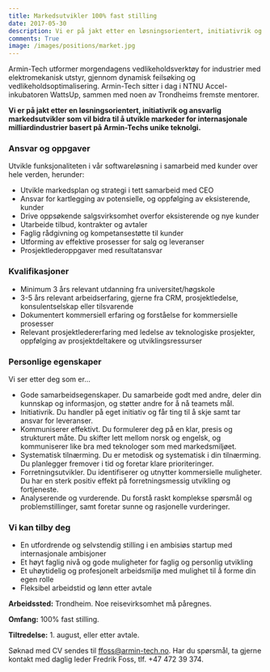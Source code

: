 ```yaml
---
title: Markedsutvikler 100% fast stilling
date: 2017-05-30
description: Vi er på jakt etter en løsningsorientert, initiativrik og ansvarlig markedsutvikler
comments: True
image: /images/positions/market.jpg
---
```


Armin-Tech utformer morgendagens vedlikeholdsverktøy for industrier med elektromekanisk utstyr, gjennom dynamisk feilsøking og vedlikeholdsoptimalisering. Armin-Tech sitter i dag i NTNU Accel-inkubatoren WattsUp, sammen med noen av Trondheims fremste mentorer.

**Vi er på jakt etter en løsningsorientert, initiativrik og ansvarlig markedsutvikler som vil bidra til å utvikle markeder for internasjonale milliardindustrier basert på Armin-Techs unike teknolgi.**

### Ansvar og oppgaver
Utvikle funksjonaliteten i vår softwareløsning i samarbeid med kunder over hele verden, herunder:

- Utvikle markedsplan og strategi i tett samarbeid med CEO
- Ansvar for kartlegging av potensielle, og oppfølging av eksisterende, kunder
- Drive oppsøkende salgsvirksomhet overfor eksisterende og nye kunder
- Utarbeide tilbud, kontrakter og avtaler
- Faglig rådgivning og kompetansestøtte til kunder
- Utforming av effektive prosesser for salg og leveranser
- Prosjektlederoppgaver med resultatansvar

### Kvalifikasjoner
- Minimum 3 års relevant utdanning fra universitet/høgskole
- 3-5 års relevant arbeidserfaring, gjerne fra CRM, prosjektledelse, konsulentselskap eller tilsvarende
- Dokumentert kommersiell erfaring og forståelse for kommersielle prosesser
- Relevant prosjektledererfaring med ledelse av teknologiske prosjekter, oppfølging av prosjektdeltakere og utviklingsressurser


### Personlige egenskaper
Vi ser etter deg som er…

- Gode samarbeidsegenskaper. Du samarbeide godt med andre, deler din kunnskap og informasjon, og støtter andre for å nå teamets mål.
- Initiativrik. Du handler på eget initiativ og får ting til å skje samt tar ansvar for leveranser.
- Kommuniserer effektivt. Du formulerer deg på en klar, presis og strukturert måte. Du skifter lett mellom norsk og engelsk, og kommuniserer like bra med teknologer som med markedsmiljøet.
- Systematisk tilnærming. Du er metodisk og systematisk i din tilnærming. Du planlegger fremover i tid og foretar klare prioriteringer.
- Forretningsutvikler. Du identifiserer og utnytter kommersielle muligheter. Du har en sterk positiv effekt på forretningsmessig utvikling og fortjeneste.
- Analyserende og vurderende. Du forstå raskt komplekse spørsmål og problemstillinger, samt foretar sunne og rasjonelle vurderinger.

### Vi kan tilby deg
- En utfordrende og selvstendig stilling i en ambisiøs startup med internasjonale ambisjoner 
- Et høyt faglig nivå og gode muligheter for faglig og personlig utvikling 
- Et uhøytidelig og profesjonelt arbeidsmiljø med mulighet til å forme din egen rolle
- Fleksibel arbeidstid og lønn etter avtale

**Arbeidssted:** Trondheim. Noe reisevirksomhet må påregnes.

**Omfang:** 100% fast stilling.

**Tiltredelse:** 1. august, eller etter avtale.
 
Søknad med CV sendes til ffoss@armin-tech.no.
Har du spørsmål, ta gjerne kontakt med daglig leder Fredrik Foss, tlf. +47 472 39 374.

